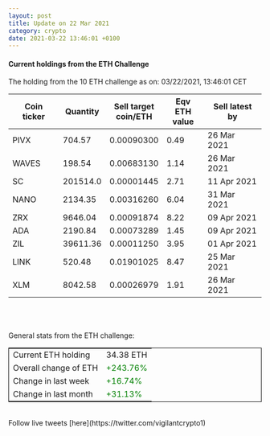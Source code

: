 ```yaml
---
layout: post
title: Update on 22 Mar 2021
category: crypto
date: 2021-03-22 13:46:01 +0100
---
```

<!-- Global site tag (gtag.js) - Google Analytics -->
<script async src="https://www.googletagmanager.com/gtag/js?id=UA-103831149-5"></script>
<script>
  window.dataLayer = window.dataLayer || [];
  function gtag(){dataLayer.push(arguments);}
  gtag('js', new Date());

  gtag('config', 'UA-103831149-5');
</script>


#### Current holdings from the ETH Challenge

The holding from the 10 ETH challenge as on: 03/22/2021, 13:46:01 CET

|Coin ticker|Quantity|Sell target<br>coin/ETH|Eqv ETH<br>value|Sell latest by|
|-----------|--------|-----------|-----------|--------------|
PIVX|704.57|  0.00090300|0.49|26 Mar 2021|
WAVES|198.54|  0.00683130|1.14|26 Mar 2021|
SC|201514.0|  0.00001445|2.71|11 Apr 2021|
NANO|2134.35|  0.00316260|6.04|31 Mar 2021|
ZRX|9646.04|  0.00091874|8.22|09 Apr 2021|
ADA|2190.84|  0.00073289|1.45|09 Apr 2021|
ZIL|39611.36|  0.00011250|3.95|01 Apr 2021|
LINK|520.48|  0.01901025|8.47|25 Mar 2021|
XLM|8042.58|  0.00026979|1.91|26 Mar 2021|

<br>
<br>
<br>
General stats from the ETH challenge:

<table style="border:1px solid black;margin-left:auto;margin-right:auto;">
	<tbody>
	<tr>
		<td>Current ETH holding</td>
		<td>     34.38 ETH</td>
	</tr>
	<tr>
		<td>Overall change of ETH</td>
		<td><font color="green">+243.76%</font></td>
	</tr>
	<tr>
		<td>Change in last week</td>
		<td><font color="green">+16.74%</font></td>
	</tr>
	<tr>
		<td>Change in last month</td>
		<td><font color="green">+31.13%</font></td>
	</tr>
	</tbody>
</table>

<br>
Follow live tweets [here](https://twitter.com/vigilantcrypto1)
<br>
<br>